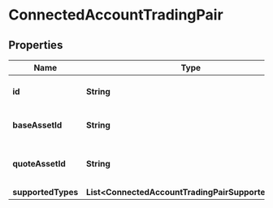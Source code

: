 

# ConnectedAccountTradingPair


## Properties

| Name | Type | Description | Notes |
|------------ | ------------- | ------------- | -------------|
|**id** | **String** | The ID of the trading pair. |  |
|**baseAssetId** | **String** | The Symbol of the base asset. |  |
|**quoteAssetId** | **String** | The symbol of the quote asset. |  |
|**supportedTypes** | **List&lt;ConnectedAccountTradingPairSupportedType&gt;** |  |  |



